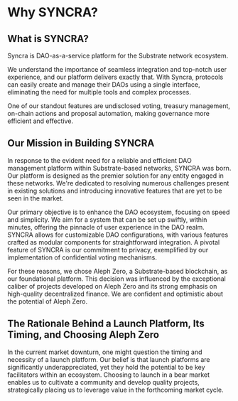# Why SYNCRA?

## What is SYNCRA?

Syncra is DAO-as-a-service platform for the Substrate network ecosystem.

We understand the importance of seamless integration and top-notch user experience, and our platform delivers exactly that. With Syncra, protocols can easily create and manage their DAOs using a single interface, eliminating the need for multiple tools and complex processes.

One of our standout features are undisclosed voting, treasury management, on-chain actions and proposal automation, making governance more efficient and effective.

## Our Mission in Building SYNCRA

In response to the evident need for a reliable and efficient DAO management platform within Substrate-based networks, SYNCRA was born. Our platform is designed as the premier solution for any entity engaged in these networks. We're dedicated to resolving numerous challenges present in existing solutions and introducing innovative features that are yet to be seen in the market.

Our primary objective is to enhance the DAO ecosystem, focusing on speed and simplicity. We aim for a system that can be set up swiftly, within minutes, offering the pinnacle of user experience in the DAO realm. SYNCRA allows for customizable DAO configurations, with various features crafted as modular components for straightforward integration. A pivotal feature of SYNCRA is our commitment to privacy, exemplified by our implementation of confidential voting mechanisms.

For these reasons, we chose Aleph Zero, a Substrate-based blockchain, as our foundational platform. This decision was influenced by the exceptional caliber of projects developed on Aleph Zero and its strong emphasis on high-quality decentralized finance. We are confident and optimistic about the potential of Aleph Zero.

## The Rationale Behind a Launch Platform, Its Timing, and Choosing Aleph Zero

In the current market downturn, one might question the timing and necessity of a launch platform. Our belief is that launch platforms are significantly underappreciated, yet they hold the potential to be key facilitators within an ecosystem. Choosing to launch in a bear market enables us to cultivate a community and develop quality projects, strategically placing us to leverage value in the forthcoming market cycle.
